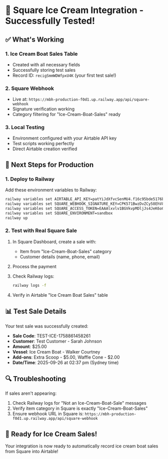 # 🍦 Square Ice Cream Integration - Successfully Tested!

## ✅ What's Working

### 1. **Ice Cream Boat Sales Table**
- Created with all necessary fields
- Successfully storing test sales
- Record ID: `recigSmmWDWfpxU4K` (your first test sale!)

### 2. **Square Webhook**
- Live at: `https://mbh-production-f0d1.up.railway.app/api/square-webhook`
- Signature verification working
- Category filtering for "Ice-Cream-Boat-Sales" ready

### 3. **Local Testing**
- Environment configured with your Airtable API key
- Test scripts working perfectly
- Direct Airtable creation verified

## 🚀 Next Steps for Production

### 1. **Deploy to Railway**
Add these environment variables to Railway:
```bash
railway variables set AIRTABLE_API_KEY=patYiJdXfvcSenMU4.f16c95bde5176be23391051e0c5bdc6405991805c434696d55b851bf208a2f14
railway variables set SQUARE_WEBHOOK_SIGNATURE_KEY=CPK571BwzDvZCy58EhV8FQ
railway variables set SQUARE_ACCESS_TOKEN=EAAAlxvlv1BGVkvpMDljJs4JeK6o0Z4JzXpLgFRmrBhH5HQ_lET7JTWL7uoSxmYb
railway variables set SQUARE_ENVIRONMENT=sandbox
railway up
```

### 2. **Test with Real Square Sale**
1. In Square Dashboard, create a sale with:
   - Item from "Ice-Cream-Boat-Sales" category
   - Customer details (name, phone, email)
   
2. Process the payment

3. Check Railway logs:
   ```bash
   railway logs -f
   ```

4. Verify in Airtable "Ice Cream Boat Sales" table

## 📊 Test Sale Details

Your test sale was successfully created:
- **Sale Code**: TEST-ICE-1758861458261
- **Customer**: Test Customer - Sarah Johnson
- **Amount**: $25.00
- **Vessel**: Ice Cream Boat - Walker Courtney
- **Add-ons**: Extra Scoop - $5.00, Waffle Cone - $2.00
- **Date/Time**: 2025-09-26 at 02:37 pm (Sydney time)

## 🔍 Troubleshooting

If sales aren't appearing:
1. Check Railway logs for "Not an Ice-Cream-Boat-Sale" messages
2. Verify item category in Square is exactly "Ice-Cream-Boat-Sales"
3. Ensure webhook URL in Square is: `https://mbh-production-f0d1.up.railway.app/api/square-webhook`

## 🎉 Ready for Ice Cream Sales!

Your integration is now ready to automatically record ice cream boat sales from Square into Airtable!
